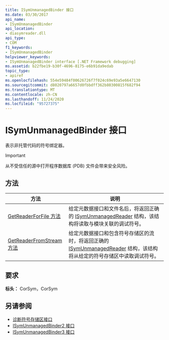 ```yaml
---
title: ISymUnmanagedBinder 接口
ms.date: 03/30/2017
api_name:
- ISymUnmanagedBinder
api_location:
- diasymreader.dll
api_type:
- COM
f1_keywords:
- ISymUnmanagedBinder
helpviewer_keywords:
- ISymUnmanagedBinder interface [.NET Framework debugging]
ms.assetid: b22fbe19-b30f-4696-8175-e6b91da9edab
topic_type:
- apiref
ms.openlocfilehash: 554e59484f00626726f7f024c69e93a5e6647130
ms.sourcegitcommit: d8020797a6657d0fbbdff362b80300815f682f94
ms.translationtype: MT
ms.contentlocale: zh-CN
ms.lasthandoff: 11/24/2020
ms.locfileid: "95727375"
---
```

# <a name="isymunmanagedbinder-interface"></a>ISymUnmanagedBinder 接口

表示非托管代码的符号绑定器。  
  
> [!IMPORTANT]
> 从不受信任的源中打开程序数据库 (PDB) 文件会带来安全风险。  
  
## <a name="methods"></a>方法  
  
|方法|说明|  
|------------|-----------------|  
|[GetReaderForFile 方法](isymunmanagedbinder-getreaderforfile-method.md)|给定元数据接口和文件名后，将返回正确的 [ISymUnmanagedReader](isymunmanagedreader-interface.md) 结构，该结构将读取与模块关联的调试符号。|  
|[GetReaderFromStream 方法](isymunmanagedbinder-getreaderfromstream-method.md)|给定元数据接口和包含符号存储区的流时，将返回正确的 [ISymUnmanagedReader](isymunmanagedreader-interface.md) 结构，该结构将从给定的符号存储区中读取调试符号。|  
  
## <a name="requirements"></a>要求  

 **标头：** CorSym，CorSym  
  
## <a name="see-also"></a>另请参阅

- [诊断符号存储区接口](diagnostics-symbol-store-interfaces.md)
- [ISymUnmanagedBinder2 接口](isymunmanagedbinder2-interface.md)
- [ISymUnmanagedBinder3 接口](isymunmanagedbinder3-interface.md)
